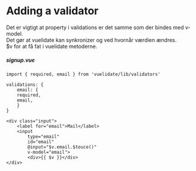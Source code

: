 # Adding a validator
Det er vigtigt at property i validations er det samme som der bindes med v-model.  
Det gør at vuelidate kan synkronizer og ved hvornår værdien ændres.  
$v for at få fat i vuelidate metoderne.  
##### signup.vue
```
import { required, email } from 'vuelidate/lib/validators'

validations: {
    email: {
    required, 
    email, 
    }
}

<div class="input">
    <label for="email">Mail</label>
    <input
        type="email"
        id="email"
        @input="$v.email.$touce()"
        v-model="email">
        <div>{{ $v }}</div>
</div>
```
